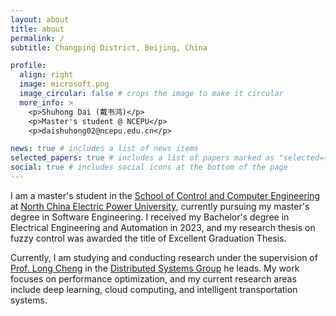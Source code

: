 ```yaml
---
layout: about
title: about
permalink: /
subtitle: Changping District, Beijing, China

profile:
  align: right
  image: microsoft.png
  image_circular: false # crops the image to make it circular
  more_info: >
    <p>Shuhong Dai (戴书鸿)</p>
    <p>Master's student @ NCEPU</p>
    <p>daishuhong02@ncepu.edu.cn</p>

news: true # includes a list of news items
selected_papers: true # includes a list of papers marked as "selected={true}"
social: true # includes social icons at the bottom of the page
---
```


<!--
#Write your biography here. Tell the world about yourself. Link to your favorite [subreddit](http://reddit.com). You can put a picture in, too. The code is already in, just name your picture `prof_pic.jpg` and put it in the `img/` folder.

#Put your address / P.O. box / other info right below your picture. You can also disable any of these elements by editing `profile` property of the YAML header of your `_pages/about.md`. Edit `_bibliography/papers.bib` and Jekyll will render your [publications page](/al-folio/publications/) automatically.

#Link to your social media connections, too. This theme is set up to use [Font Awesome icons](https://fontawesome.com/) and [Academicons](https://jpswalsh.github.io/academicons/), like the ones below. Add your Facebook, Twitter, LinkedIn, Google Scholar, or just disable all of them.-->

I am a master's student in the [School of Control and Computer Engineering](http://example.com) at [North China Electric Power University](https://en.wikipedia.org/wiki/North_China_Electric_Power_University), currently pursuing my master's degree in Software Engineering. I received my Bachelor's degree in Electrical Engineering and Automation in 2023, and my research thesis on fuzzy control was awarded the title of Excellent Graduation Thesis.

Currently, I am studying and conducting research under the supervision of [Prof. Long Cheng](https://longcheng.eu/) in the [Distributed Systems Group](http://182.92.109.163/) he leads. My work focuses on performance optimization, and my current research areas include deep learning, cloud computing, and intelligent transportation systems.

